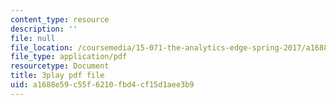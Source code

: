 ```yaml
---
content_type: resource
description: ''
file: null
file_location: /coursemedia/15-071-the-analytics-edge-spring-2017/a1688e59c55f6210fbd4cf15d1aee3b9_HIIclMih_zQ.pdf
file_type: application/pdf
resourcetype: Document
title: 3play pdf file
uid: a1688e59-c55f-6210-fbd4-cf15d1aee3b9
---
```

